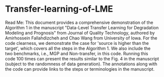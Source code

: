 # Transfer-learning-of-LME
Read Me: This document provides a comprehensive demonstration of the Algorithm 1 in the manuscript "Data-Level Transfer Learning for Degradation Modeling and Prognosis" from Journal of Quality Technology, authored by Amirhossein Fallahdizcheh and Chao Wang from University of Iowa. For the code clearness, we demonstrate the case for 'source is higher than the target', which covers all the steps in the Algorithm 1. We also include the two benchmarks, i.e., MGP and Non-transfer, in this code. Running this code 100 times can present the results similar to the Fig. 4 in the manuscript (subject to the randomness of data generation). The annotations along with the code can provide links to the steps or terminologies in the manuscript.
